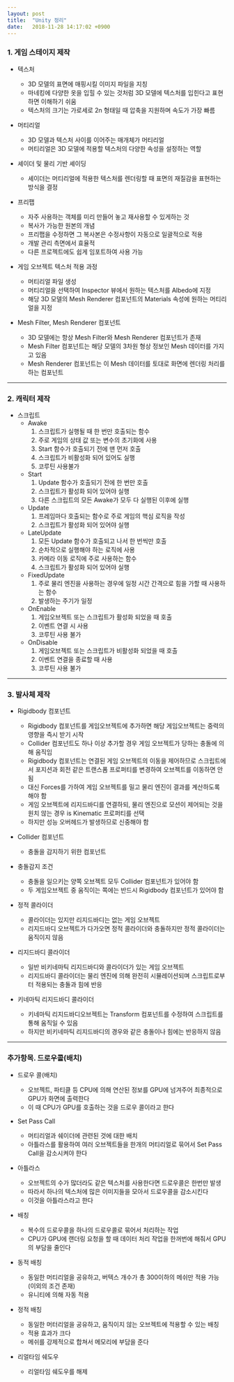 ```yaml
---
layout: post
title:  "Unity 정리"
date:   2018-11-28 14:17:02 +0900
---
```


### 1. 게임 스테이지 제작
* 텍스처
	- 3D 모델의 표면에 매핑시킬 이미지 파일을 지칭
	- 마네킹에 다양한 옷을 입힐 수 있는 것처럼 3D 모델에 텍스처를 입힌다고 표현하면 이해하기 쉬움
	- 텍스처의 크기는 가로세로 2n 형태일 때 압축을 지원하며 속도가 가장 빠름

* 머티리얼
	- 3D 모델과 텍스처 사이를 이어주는 매개체가 머티리얼
	- 머티리얼은 3D 모델에 적용할 텍스처의 다양한 속성을 설정하는 역할

* 셰이더 및 물리 기반 셰이딩
	- 셰이더는 머티리얼에 적용한 텍스처를 렌더링할 때 표면의 재질감을 표현하는 방식을 결정

* 프리팹
	- 자주 사용하는 객체를 미리 만들어 놓고 재사용할 수 있게하는 것
	- 복사가 가능한 원본의 개념
	- 프리팹을 수정하면 그 복사본은 수정사항이 자동으로 일괄적으로 적용
	- 개발 관리 측면에서 효율적
	- 다른 프로젝트에도 쉽게 임포트하여 사용 가능

* 게임 오브젝트 텍스처 적용 과정
	- 머티리얼 파일 생성
	- 머티리얼을 선택하여 Inspector 뷰에서 원하는 텍스처를 Albedo에 지정
	- 해당 3D 모델의 Mesh Renderer 컴포넌트의 Materials 속성에 원하는 머티리얼을 지정

* Mesh Filter, Mesh Renderer 컴포넌트
	- 3D 모델에는 항상 Mesh Filter와 Mesh Renderer 컴포넌트가 존재
	- Mesh Filter 컴포넌트는 해당 모델의 3차원 형상 정보인 Mesh 데이터를 가지고 있음
	- Mesh Renderer 컴포넌트는 이 Mesh 데이터를 토대로 화면에 렌더링 처리를 하는 컴포넌트

---

### 2. 캐릭터 제작
* 스크립트
	- Awake
		1. 스크립트가 실행될 때 한 번만 호출되는 함수
		2. 주로 게임의 상태 값 또는 변수의 초기화에 사용
		3. Start 함수가 호출되기 전에 맨 먼저 호출
		4. 스크립트가 비활성화 되어 있어도 실행
		5. 코루틴 사용불가
	- Start
		1. Update 함수가 호출되기 전에 한 번만 호출
		2. 스크립트가 활성화 되어 있어야 실행
		3. 다른 스크립트의 모든 Awake가 모두 다 실행된 이후에 실행
	- Update
		1. 프레임마다 호출되는 함수로 주로 게임의 핵심 로직을 작성
		2. 스크립트가 활성화 되어 있어야 실행
	- LateUpdate
		1. 모든 Update 함수가 호출되고 나서 한 번씩만 호출
		2. 순차적으로 실행해야 하는 로직에 사용
		3. 카메라 이동 로직에 주로 사용하는 함수
		4. 스크립트가 활성화 되어 있어야 실행
	- FixedUpdate
		1. 주로 물리 엔진을 사용하는 경우에 일정 시간 간격으로 힘을 가할 때 사용하는 함수
		2. 발생하는 주기가 일정
	- OnEnable
		1. 게임오브젝트 또는 스크립트가 활성화 되었을 때 호출
		2. 이벤트 연결 시 사용
		3. 코루틴 사용 불가
	- OnDisable
		1. 게임오브젝트 또는 스크립트가 비활성화 되었을 때 호출
		2. 이벤트 연결을 종료할 때 사용
		3. 코루틴 사용 불가
	
---

### 3. 발사체 제작
* Rigidbody 컴포넌트
	- Rigidbody 컴포넌트를 게임오브젝트에 추가하면 해당 게임오브젝트는 중력의 영향을 즉시 받기 시작
	- Collider 컴포넌트도 하나 이상 추가할 경우 게임 오브젝트가 당하는 충돌에 의해 움직임
	- Rigidbody 컴포넌트는 연결된 게임 오브젝트의 이동을 제어하므로 스크립트에서 포지션과 회전 같은 트랜스폼 프로퍼티를 변경하여 오브젝트를 이동하면 안됨
	- 대신 Forces를 가하여 게임 오브젝트를 밀고 물리 엔진이 결과를 계산하도록 해야 함
	- 게임 오브젝트에 리지드바디를 연결하되, 물리 엔진으로 모션이 제어되는 것을 원치 않는 경우 is Kinematic 프로퍼티를 선택
	- 하지만 성능 오버헤드가 발생하므로 신중해야 함
* Collider 컴포넌트
	- 충돌을 감지하기 위한 컴포넌트

* 충돌감지 조건
	- 충돌을 일으키는 양쪽 오브젝트 모두 Collider 컴포넌트가 있어야 함
	- 두 게임오브젝트 중 움직이는 쪽에는 반드시 Rigidbody 컴포넌트가 있어야 함

* 정적 콜라이더
	- 콜라이더는 있지만 리지드바디는 없는 게임 오브젝트
	- 리지드바디 오브젝트가 다가오면 정적 콜라이더와 충돌하지만 정적 콜라이더는 움직이지 않음

* 리지드바디 콜라이더
	- 일반 비키네마틱 리지드바디와 콜라이더가 있는 게임 오브젝트
	- 리지드바디 콜라이더는 물리 엔진에 의해 완전히 시뮬레이션되며 스크립트로부터 적용되는 충돌과 힘에 반응

* 키네마틱 리지드바디 콜라이더
	- 키네마틱 리지드바디오브젝트는 Transform 컴포넌트를 수정하여 스크립트를 통해 움직일 수 있음
	- 하지만 비키네마틱 리지드바디의 경우와 같은 충돌이나 힘에는 반응하지 않음

---

### 추가항목. 드로우콜(배치)
* 드로우 콜(배치)
	- 오브젝트, 파티클 등 CPU에 의해 연산된 정보를 GPU에 넘겨주어 최종적으로 GPU가 화면에 출력한다
	- 이 때 CPU가 GPU를 호출하는 것을 드로우 콜이라고 한다

* Set Pass Call
	- 머티리얼과 쉐이더에 관련된 것에 대한 배치
	- 아틀라스를 활용하여 여러 오브젝트들을 한개의 머티리얼로 묶어서 Set Pass Call을 감소시켜야 한다

* 아틀라스
	- 오브젝트의 수가 많더라도 같은 텍스처를 사용한다면 드로우콜은 한번만 발생
	- 따라서 하나의 텍스처에 많은 이미지들을 모아서 드로우콜을 감소시킨다
	- 이것을 아틀라스라고 한다
	
* 배칭 
	- 복수의 드로우콜을 하나의 드로우콜로 묶어서 처리하는 작업
	- CPU가 GPU에 랜더링 요청을 할 때 데이터 처리 작업을 한꺼번에 해줘서 GPU의 부담을 줄인다

* 동적 배칭
	- 동일한 머티리얼을 공유하고, 버텍스 개수가 총 300이하의 메쉬만 적용 가능(이외의 조건 존재)
	- 유니티에 의해 자동 적용

* 정적 배칭
	- 동일한 머터리얼을 공유하고, 움직이지 않는 오브젝트에 적용할 수 있는 배칭
	- 적용 효과가 크다
	- 메쉬를 강제적으로 합쳐서 메모리에 부담을 준다

* 리얼타임 쉐도우
	- 리얼타임 쉐도우를 해제